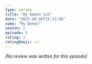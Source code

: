 ```yaml
---
type: series
title: "My Demon 1x5"
date: "2025-08-06T15:33:08"
name: "My Demon"
season: 1
episode: 5
rating: 2
ratingEmoji: ⭐️⭐️
---
```


*[No review was written for this episode]*
